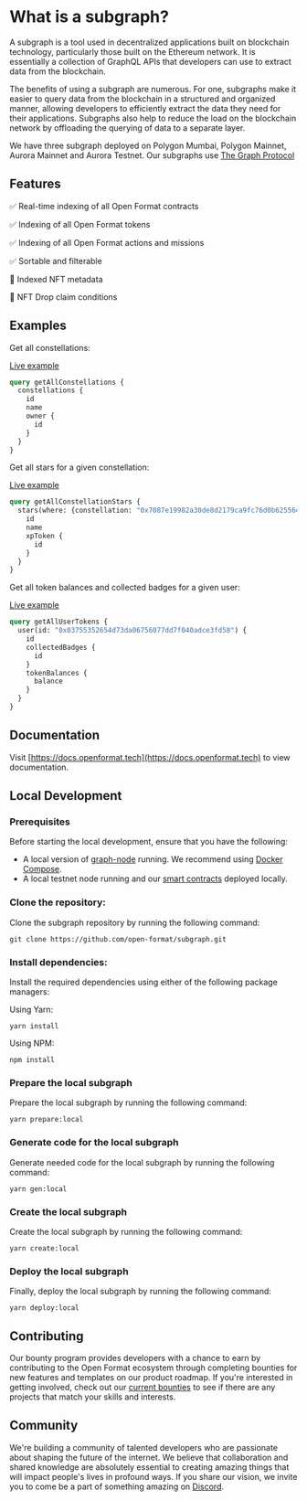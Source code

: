 # What is a subgraph?

A subgraph is a tool used in decentralized applications built on blockchain technology, particularly those built on the Ethereum network. It is essentially a collection of GraphQL APIs that developers can use to extract data from the blockchain.

The benefits of using a subgraph are numerous. For one, subgraphs make it easier to query data from the blockchain in a structured and organized manner, allowing developers to efficiently extract the data they need for their applications. Subgraphs also help to reduce the load on the blockchain network by offloading the querying of data to a separate layer.

We have three subgraph deployed on Polygon Mumbai, Polygon Mainnet, Aurora Mainnet and Aurora Testnet. Our subgraphs use [The Graph Protocol](https://thegraph.com/en/)

## Features

✅ Real-time indexing of all Open Format contracts

✅ Indexing of all Open Format tokens

✅ Indexing of all Open Format actions and missions

✅ Sortable and filterable

🔨 Indexed NFT metadata

🔨 NFT Drop claim conditions

## Examples

Get all constellations:

[Live example](https://api.thegraph.com/subgraphs/name/open-format/mumbai-v2/graphql?query=%7B%0A++constellations+%7B%0A++++id%0A++++name%0A++++owner+%7B%0A++++++id%0A++++%7D%0A++%7D%0A%7D&variables=%22%7B%5Cn++%5C%22constellation%5C%22%3A+%5C%220x8a19c98762a3fb129ed82f01f4397b351216e7ce%5C%22%5Cn%7D%22)

```graphql
query getAllConstellations {
  constellations {
    id
    name
    owner {
      id
    }
  }
}
```

Get all stars for a given constellation:

[Live example](https://api.thegraph.com/subgraphs/name/open-format/mumbai-v2/graphql?query=query+getAllConstellationStars+%7B%0A++stars%28where%3A+%7Bconstellation%3A+%220x7087e19982a30de8d2179ca9fc76d0b625564a00%22%7D%29+%7B%0A++++id%0A++++name%0A++++xpToken+%7B%0A++++++id%0A++++%7D%0A++%7D%0A%7D&variables=%22%7B%5Cn++%5C%22constellation%5C%22%3A+%5C%220x8a19c98762a3fb129ed82f01f4397b351216e7ce%5C%22%5Cn%7D%22&operationName=getAllConstellationStars)

```graphql
query getAllConstellationStars {
  stars(where: {constellation: "0x7087e19982a30de8d2179ca9fc76d0b625564a00"}) {
    id
    name
    xpToken {
      id
    }
  }
}
```

Get all token balances and collected badges for a given user:

[Live example](https://api.thegraph.com/subgraphs/name/open-format/mumbai-v2/graphql?query=query+getAllUserTokens+%7B%0A++user%28id%3A+%220x03755352654d73da06756077dd7f040adce3fd58%22%29+%7B%0A++++id%0A++++collectedBadges+%7B%0A++++++id%0A++++%7D%0A++++tokenBalances+%7B%0A++++++balance%0A++++%7D%0A++%7D%0A%7D&variables=%22%7B%5Cn++%5C%22constellation%5C%22%3A+%5C%220x8a19c98762a3fb129ed82f01f4397b351216e7ce%5C%22%5Cn%7D%22&operationName=getAllUserTokens)

```graphql
query getAllUserTokens {
  user(id: "0x03755352654d73da06756077dd7f040adce3fd58") {
    id
    collectedBadges {
      id
    }
    tokenBalances {
      balance
    }
  }
}
```

## Documentation

Visit [https://docs.openformat.tech](https://docs.openformat.tech) to view documentation.

## Local Development

### Prerequisites

Before starting the local development, ensure that you have the following:

- A local version of [graph-node](https://github.com/graphprotocol/graph-node) running. We recommend using [Docker Compose](https://github.com/graphprotocol/graph-node/tree/master/docker#docker-compose).
- A local testnet node running and our [smart contracts](https://github.com/open-format/contracts#getting-started) deployed locally.

### Clone the repository:

Clone the subgraph repository by running the following command:

`git clone https://github.com/open-format/subgraph.git`

### Install dependencies:

Install the required dependencies using either of the following package managers:

Using Yarn:

`yarn install`

Using NPM:

`npm install`

### Prepare the local subgraph

Prepare the local subgraph by running the following command:

`yarn prepare:local`

### Generate code for the local subgraph

Generate needed code for the local subgraph by running the following command:

`yarn gen:local`


### Create the local subgraph

Create the local subgraph by running the following command:

`yarn create:local`

### Deploy the local subgraph

Finally, deploy the local subgraph by running the following command:

`yarn deploy:local`

## Contributing

Our bounty program provides developers with a chance to earn by contributing to the Open Format ecosystem through completing bounties for new features and templates on our product roadmap. If you're interested in getting involved, check out our [current bounties](https://github.com/orgs/open-format/projects) to see if there are any projects that match your skills and interests.

## Community

We're building a community of talented developers who are passionate about shaping the future of the internet. We believe that collaboration and shared knowledge are absolutely essential to creating amazing things that will impact people's lives in profound ways. If you share our vision, we invite you to come be a part of something amazing on [Discord](https://discord.gg/BgkbC7Dkuf).
